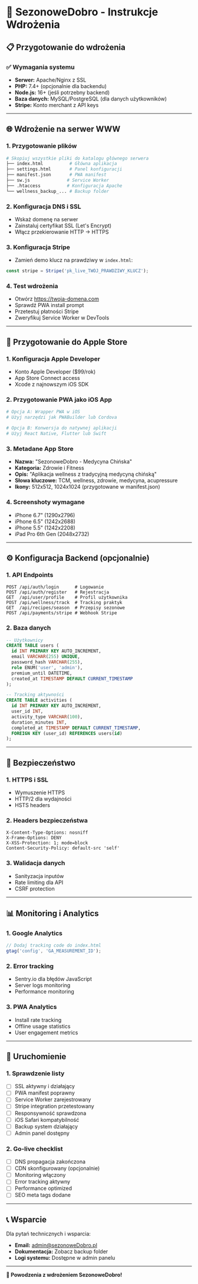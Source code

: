 # 🚀 SezonoweDobro - Instrukcje Wdrożenia

## 📋 Przygotowanie do wdrożenia

### ✅ Wymagania systemu
- **Serwer:** Apache/Nginx z SSL
- **PHP:** 7.4+ (opcjonalnie dla backendu)
- **Node.js:** 16+ (jeśli potrzebny backend)
- **Baza danych:** MySQL/PostgreSQL (dla danych użytkowników)
- **Stripe:** Konto merchant z API keys

---

## 🌐 Wdrożenie na serwer WWW

### 1. **Przygotowanie plików**
```bash
# Skopiuj wszystkie pliki do katalogu głównego serwera
├── index.html          # Główna aplikacja
├── settings.html       # Panel konfiguracji
├── manifest.json       # PWA manifest
├── sw.js              # Service Worker
├── .htaccess          # Konfiguracja Apache
└── wellness_backup_... # Backup folder
```

### 2. **Konfiguracja DNS i SSL**
- Wskaż domenę na serwer
- Zainstaluj certyfikat SSL (Let's Encrypt)
- Włącz przekierowanie HTTP → HTTPS

### 3. **Konfiguracja Stripe**
- Zamień demo klucz na prawdziwy w `index.html`:
```javascript
const stripe = Stripe('pk_live_TWÓJ_PRAWDZIWY_KLUCZ');
```

### 4. **Test wdrożenia**
- Otwórz https://twoja-domena.com
- Sprawdź PWA install prompt
- Przetestuj płatności Stripe
- Zweryfikuj Service Worker w DevTools

---

## 📱 Przygotowanie do Apple Store

### 1. **Konfiguracja Apple Developer**
- Konto Apple Developer ($99/rok)
- App Store Connect access
- Xcode z najnowszym iOS SDK

### 2. **Przygotowanie PWA jako iOS App**
```bash
# Opcja A: Wrapper PWA w iOS
# Użyj narzędzi jak PWABuilder lub Cordova

# Opcja B: Konwersja do natywnej aplikacji
# Użyj React Native, Flutter lub Swift
```

### 3. **Metadane App Store**
- **Nazwa:** "SezonoweDobro - Medycyna Chińska"
- **Kategoria:** Zdrowie i Fitness
- **Opis:** "Aplikacja wellness z tradycyjną medycyną chińską"
- **Słowa kluczowe:** TCM, wellness, zdrowie, medycyna, acupressure
- **Ikony:** 512x512, 1024x1024 (przygotowane w manifest.json)

### 4. **Screenshoty wymagane**
- iPhone 6.7" (1290x2796)
- iPhone 6.5" (1242x2688) 
- iPhone 5.5" (1242x2208)
- iPad Pro 6th Gen (2048x2732)

---

## ⚙️ Konfiguracja Backend (opcjonalnie)

### 1. **API Endpoints**
```
POST /api/auth/login      # Logowanie
POST /api/auth/register   # Rejestracja
GET  /api/user/profile    # Profil użytkownika
POST /api/wellness/track  # Tracking praktyk
GET  /api/recipes/season  # Przepisy sezonowe
POST /api/payments/stripe # Webhook Stripe
```

### 2. **Baza danych**
```sql
-- Użytkownicy
CREATE TABLE users (
  id INT PRIMARY KEY AUTO_INCREMENT,
  email VARCHAR(255) UNIQUE,
  password_hash VARCHAR(255),
  role ENUM('user', 'admin'),
  premium_until DATETIME,
  created_at TIMESTAMP DEFAULT CURRENT_TIMESTAMP
);

-- Tracking aktywności
CREATE TABLE activities (
  id INT PRIMARY KEY AUTO_INCREMENT,
  user_id INT,
  activity_type VARCHAR(100),
  duration_minutes INT,
  completed_at TIMESTAMP DEFAULT CURRENT_TIMESTAMP,
  FOREIGN KEY (user_id) REFERENCES users(id)
);
```

---

## 🔐 Bezpieczeństwo

### 1. **HTTPS i SSL**
- Wymuszenie HTTPS
- HTTP/2 dla wydajności
- HSTS headers

### 2. **Headers bezpieczeństwa**
```
X-Content-Type-Options: nosniff
X-Frame-Options: DENY
X-XSS-Protection: 1; mode=block
Content-Security-Policy: default-src 'self'
```

### 3. **Walidacja danych**
- Sanityzacja inputów
- Rate limiting dla API
- CSRF protection

---

## 📊 Monitoring i Analytics

### 1. **Google Analytics**
```javascript
// Dodaj tracking code do index.html
gtag('config', 'GA_MEASUREMENT_ID');
```

### 2. **Error tracking**
- Sentry.io dla błędów JavaScript
- Server logs monitoring
- Performance monitoring

### 3. **PWA Analytics**
- Install rate tracking
- Offline usage statistics
- User engagement metrics

---

## 🚀 Uruchomienie

### 1. **Sprawdzenie listy**
- [ ] SSL aktywny i działający
- [ ] PWA manifest poprawny
- [ ] Service Worker zarejestrowany
- [ ] Stripe integration przetestowany
- [ ] Responsywność sprawdzona
- [ ] iOS Safari kompatybilność
- [ ] Backup system działający
- [ ] Admin panel dostępny

### 2. **Go-live checklist**
- [ ] DNS propagacja zakończona
- [ ] CDN skonfigurowany (opcjonalnie)
- [ ] Monitoring włączony
- [ ] Error tracking aktywny
- [ ] Performance optimized
- [ ] SEO meta tags dodane

---

## 📞 Wsparcie

Dla pytań technicznych i wsparcia:
- **Email:** admin@sezonoweDobro.pl
- **Dokumentacja:** Zobacz backup folder
- **Logi systemu:** Dostępne w admin panelu

---

**🎉 Powodzenia z wdrożeniem SezonoweDobro!** 